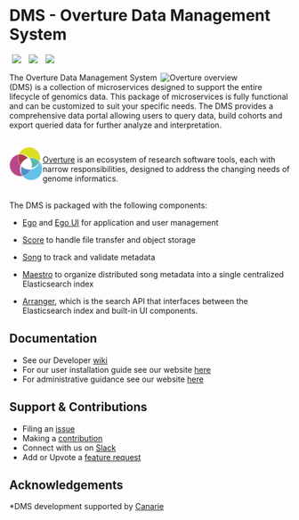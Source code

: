 # DMS - Overture Data Management System

[<img hspace="5" src="https://img.shields.io/badge/chat-on--slack-blue?style=for-the-badge">](http://slack.overture.bio)
[<img hspace="5" src="https://img.shields.io/badge/License-gpl--v3.0-blue?style=for-the-badge">](https://github.com/overture-stack/dms/blob/develop/LICENSE)
[<img hspace="5" src="https://img.shields.io/badge/Code%20of%20Conduct-2.1-blue?style=for-the-badge">](code_of_conduct.md)

<div>
  <img align="right" alt="Overture overview" src="https://www.overture.bio/static/124ca0fede460933c64fe4e50465b235/a6d66/system-diagram.png" width="45%" hspace="5">
</div>

The Overture Data Management System (DMS) is a collection of microservices designed to support the entire lifecycle of genomics data. This package of microservices is fully functional and can be customized to suit your specific needs. The DMS provides a comprehensive data portal allowing users to query data, build cohorts and export queried data for further analyze and interpretation.

</br>

<div>
<img align="left" src="ov-logo.png" height="60" hspace="0"/>
</div>

[Overture](https://www.overture.bio/) is an ecosystem of research software tools, each with narrow responsibilities, designed to address the changing needs of genome informatics.</br></br>

The DMS is packaged with the following components:

- [Ego](https://www.overture.bio/products/ego/) and [Ego UI](https://www.overture.bio/products/ego-ui/) for application and user management

- [Score](https://www.overture.bio/products/score/) to handle file transfer and object storage 

- [Song](https://www.overture.bio/products/song/) to track and validate metadata 

- [Maestro](https://www.overture.bio/products/maestro/) to organize distributed song metadata into a single centralized Elasticsearch index

- [Arranger](https://www.overture.bio/products/arranger/), which is the search API that interfaces between the Elasticsearch index and built-in UI components.

## Documentation

- See our Developer [wiki](https://github.com/overture-stack/dms/wiki)
- For our user installation guide see our website [here](https://www.overture.bio/documentation/dms/installation/)
- For administrative guidance see our website [here](https://www.overture.bio/documentation/dms/admin-guide/tasks/)

## Support & Contributions

- Filing an [issue](https://github.com/overture-stack/ego/issues)
- Making a [contribution](CONTRIBUTING.md)
- Connect with us on [Slack](http://slack.overture.bio)
- Add or Upvote a [feature request](https://github.com/overture-stack/ego/issues?q=is%3Aopen+is%3Aissue+label%3Anew-feature+sort%3Areactions-%2B1-desc)

## Acknowledgements

*DMS development supported by [Canarie](https://canarie.ca)
